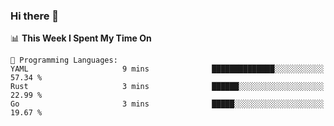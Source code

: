 ### Hi there 👋

<!--
**CrazyCollin/crazycollin** is a ✨ _special_ ✨ repository because its `README.md` (this file) appears on your GitHub profile.

Here are some ideas to get you started:

- 🔭 I’m currently working on ...
- 🌱 I’m currently learning ...
- 👯 I’m looking to collaborate on ...
- 🤔 I’m looking for help with ...
- 💬 Ask me about ...
- 📫 How to reach me: ...
- 😄 Pronouns: ...
- ⚡ Fun fact: ...
-->

<!--START_SECTION:waka-->
📊 **This Week I Spent My Time On** 

```text
💬 Programming Languages: 
YAML                     9 mins              ██████████████░░░░░░░░░░░   57.34 % 
Rust                     3 mins              ██████░░░░░░░░░░░░░░░░░░░   22.99 % 
Go                       3 mins              █████░░░░░░░░░░░░░░░░░░░░   19.67 % 
```


<!--END_SECTION:waka-->
